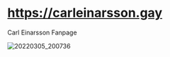 # https://carleinarsson.gay
Carl Einarsson Fanpage

![20220305_200736](https://user-images.githubusercontent.com/62264750/157539309-91399773-74d1-4b04-86b2-5e346d44f278.jpg)
